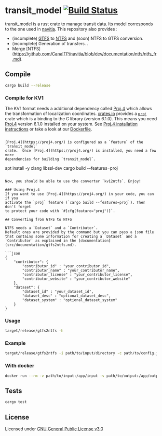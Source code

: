 # transit_model [![Build Status](https://travis-ci.org/CanalTP/transit_model.svg?branch=master)](https://travis-ci.org/CanalTP/transit_model)

transit_model is a rust crate to manage transit data. Its model corresponds to the one used in [navitia](https://github.com/CanalTP/navitia). This repository also provides :
- (incomplete) [GTFS](http://gtfs.org/) to [NTFS](https://github.com/CanalTP/navitia/blob/dev/documentation/ntfs/ntfs_fr.md) and (soon) NTFS to GTFS conversion.
- (incomplete) Generation of transfers.
.
- Merge [NTFS] (https://github.com/CanalTP/navitia/blob/dev/documentation/ntfs/ntfs_fr.md).

## Compile

```bash
cargo build --release
```

### Compile for KV1
The KV1 format needs a additional dependency called [Proj.4](https://proj4.org/)
which allows the transformation of localization coordinates.
[crates.io](https://crates.io/) provides a
[`proj`](https://crates.io/crates/proj) crate which is a binding to the C
library (version 6.1.0). This means you need [Proj.4](https://proj4.org/)
version 6.1.0 installed on your system.  See [Proj.4 installation
instructions](https://github.com/OSGeo/proj.4#installation) or take a look at
our [Dockerfile](https://github.com/CanalTP/transit_model/blob/kv1/Dockerfile).
```

[Proj.4](https://proj4.org/) is configured as a `feature` of the `transit_model`
crate.  Once [Proj.4](https://proj4.org/) is installed, you need a few more
dependencies for building `transit_model`.
```
apt install -y clang libssl-dev
cargo build --features=proj
```

Now, you should be able to use the converter `kv12ntfs`. Enjoy!

### Using Proj.4
If you want to use [Proj.4](https://proj4.org/) in your code, you can if you
activate the `proj` feature (`cargo build --features=proj`). Then don't forget
to protect your code with `#[cfg(feature="proj")]`.

## Converting from GTFS to NTFS

NTFS needs a `Dataset` and a `Contributor`.
Default ones are provided by the command but you can pass a json file that contains some information for creating a `Dataset` and a `Contributor` as explained in the [documentation](src/documentation/gtfs2ntfs.md).

```json
{
    "contributor": {
        "contributor_id" : "your_contributor_id",
        "contributor_name" : "your_contributor_name",
        "contributor_license" : "your_contributor_license",
        "contributor_website" : "your_contributor_website"
    },
    "dataset": {
        "dataset_id" : "your_dataset_id",
        "dataset_desc" : "optional_dataset_desc",
        "dataset_system" : "optional_dataset_system"
    }
}
```

### Usage

```bash
target/release/gtfs2ntfs -h
```

### Example

```bash
target/release/gtfs2ntfs -i path/to/input/directory -c path/to/config.json -p PREFIX -o path/to/output/directory
```

### With docker

```bash
docker run --rm -v path/to/input:/app/input -v path/to/output:/app/output navitia/transit_model gtfs2ntfs -i /app/input -o /app/output -c /app/input/config.json -p PREFIX
```

## Tests

```bash
cargo test
```

## License

Licensed under [GNU General Public License v3.0](LICENSE)
